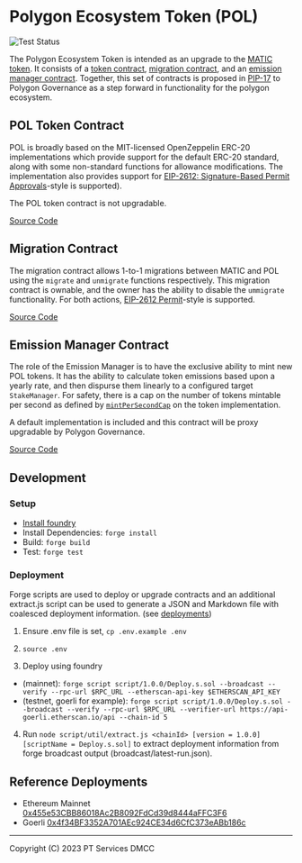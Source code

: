# Polygon Ecosystem Token (POL)

![Test Status](https://github.com/github/docs/actions/workflows/test.yml/badge.svg)

The Polygon Ecosystem Token is intended as an upgrade to the [MATIC token](https://etherscan.io/address/0x7d1afa7b718fb893db30a3abc0cfc608aacfebb0). It consists of a [token contract](https://github.com/0xPolygon/pol-token/tree/main/src/PolygonEcosystemToken.sol), [migration contract](https://github.com/0xPolygon/pol-token/tree/main/src/PolygonMigration.sol), and an [emission manager contract](https://github.com/0xPolygon/pol-token/tree/main/src/DefaultEmissionManager.sol). Together, this set of contracts is proposed in [PIP-17](https://github.com/maticnetwork/Polygon-Improvement-Proposals/blob/main/PIPs/PIP-17.md) to Polygon Governance as a step forward in functionality for the polygon ecosystem.

## POL Token Contract

POL is broadly based on the MIT-licensed OpenZeppelin ERC-20 implementations which provide support for the default ERC-20 standard, along with some non-standard functions for allowance modifications. The implementation also provides support for [EIP-2612: Signature-Based Permit Approvals](https://eips.ethereum.org/EIPS/eip-2612)-style is supported).

The POL token contract is not upgradable.

[Source Code](https://github.com/0xPolygon/pol-token/tree/main/src/PolygonEcosystemToken.sol)

## Migration Contract

The migration contract allows 1-to-1 migrations between MATIC and POL using the `migrate` and `unmigrate` functions respectively. This migration contract is ownable, and the owner has the ability to disable the `ummigrate` functionality. For both actions, [EIP-2612 Permit](https://eips.ethereum.org/EIPS/eip-2612)-style is supported.

[Source Code](https://github.com/0xPolygon/pol-token/tree/main/src/PolygonMigration.sol)

## Emission Manager Contract

The role of the Emission Manager is to have the exclusive ability to mint new POL tokens. It has the ability to calculate token emissions based upon a yearly rate, and then dispurse them linearly to a configured target `StakeManager`. For safety, there is a cap on the number of tokens mintable per second as defined by [`mintPerSecondCap`](https://github.com/0xPolygon/pol-token/blob/main/src/PolygonEcosystemToken.sol#L16) on the token implementation.

A default implementation is included and this contract will be proxy upgradable by Polygon Governance.

[Source Code](https://github.com/0xPolygon/pol-token/tree/main/src/DefaultEmissionManager.sol)

## Development

### Setup

- [Install foundry](https://book.getfoundry.sh/getting-started/installation)
- Install Dependencies: `forge install`
- Build: `forge build`
- Test: `forge test`

### Deployment

Forge scripts are used to deploy or upgrade contracts and an additional extract.js script can be used to generate a JSON and Markdown file with coalesced deployment information. (see [deployments](./deployments/))

1. Ensure .env file is set, `cp .env.example .env`

2. `source .env`

3. Deploy using foundry

- (mainnet): `forge script script/1.0.0/Deploy.s.sol --broadcast --verify --rpc-url $RPC_URL --etherscan-api-key $ETHERSCAN_API_KEY`
- (testnet, goerli for example): `forge script script/1.0.0/Deploy.s.sol --broadcast --verify --rpc-url $RPC_URL --verifier-url https://api-goerli.etherscan.io/api --chain-id 5`

4. Run `node script/util/extract.js <chainId> [version = 1.0.0] [scriptName = Deploy.s.sol]` to extract deployment information from forge broadcast output (broadcast/latest-run.json).

## Reference Deployments

- Ethereum Mainnet [0x455e53CBB86018Ac2B8092FdCd39d8444aFFC3F6](https://etherscan.io/address/0x455e53CBB86018Ac2B8092FdCd39d8444aFFC3F6)
- Goerli [0x4f34BF3352A701AEc924CE34d6CfC373eABb186c](https://goerli.etherscan.io/address/0x4f34BF3352A701AEc924CE34d6CfC373eABb186c)

---

Copyright (C) 2023 PT Services DMCC
